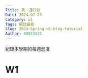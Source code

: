 ```yaml
---
Title: 第一週日誌
Date: 2024-02-23 
Category: w1
Tags: 網誌編寫
Slug: 2024-Spring-w1-blog-tutorial
Author: 40923131
---
```


紀錄本學期的每週進度

<!-- PELICAN_END_SUMMARY -->


# W1

